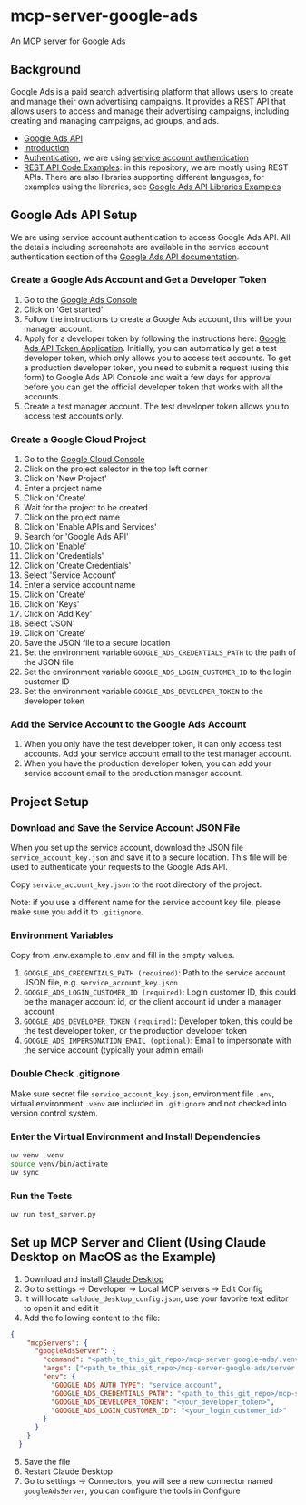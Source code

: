 # mcp-server-google-ads
An MCP server for Google Ads

## Background

Google Ads is a paid search advertising platform that allows users to create and manage their own advertising campaigns. It provides a REST API that allows users to access and manage their advertising campaigns, including creating and managing campaigns, ad groups, and ads.

   * [Google Ads API](https://developers.google.com/google-ads/api)
   * [Introduction](https://developers.google.com/google-ads/api/docs/get-started/introduction)
   * [Authentication](https://developers.google.com/google-ads/api/docs/oauth/overview), we are using [service account authentication](https://developers.google.com/google-ads/api/docs/oauth/service-accounts)
   * [REST API Code Examples](https://developers.google.com/google-ads/api/rest/examples): in this repository, we are mostly using REST APIs. There are also libraries supporting different languages, for examples using the libraries, see [Google Ads API Libraries Examples](https://developers.google.com/google-ads/api/samples)
  

## Google Ads API Setup

We are using service account authentication to access Google Ads API. All the details including screenshots are available in the service account authentication section of the [Google Ads API documentation](https://developers.google.com/google-ads/api/docs/oauth/service-accounts).

### Create a Google Ads Account and Get a Developer Token

1. Go to the [Google Ads Console](https://ads.google.com/home)
2. Click on 'Get started'
3. Follow the instructions to create a Google Ads account, this will be your manager account.
4. Apply for a developer token by following the instructions here: [Google Ads API Token Application](https://support.google.com/adspolicy/contact/new_token_application). Initially, you can automatically get a test developer token, which only allows you to access test accounts. To get a production developer token, you need to submit a request (using this form) to Google Ads API Console and wait a few days for approval before you can get the official developer token that works with all the accounts.
5. Create a test manager account. The test developer token allows you to access test accounts only.

### Create a Google Cloud Project

1. Go to the [Google Cloud Console](https://console.cloud.google.com/)
2. Click on the project selector in the top left corner
3. Click on 'New Project'
4. Enter a project name
5. Click on 'Create'
6. Wait for the project to be created
7. Click on the project name
8. Click on 'Enable APIs and Services'
9. Search for 'Google Ads API'
10. Click on 'Enable'
11. Click on 'Credentials'
12. Click on 'Create Credentials'
13. Select 'Service Account'
14. Enter a service account name
15. Click on 'Create'
16. Click on 'Keys'
17. Click on 'Add Key'
18. Select 'JSON'
19. Click on 'Create'
20. Save the JSON file to a secure location
21. Set the environment variable `GOOGLE_ADS_CREDENTIALS_PATH` to the path of the JSON file
22. Set the environment variable `GOOGLE_ADS_LOGIN_CUSTOMER_ID` to the login customer ID
23. Set the environment variable `GOOGLE_ADS_DEVELOPER_TOKEN` to the developer token

### Add the Service Account to the Google Ads Account

1. When you only have the test developer token, it can only access test accounts. Add your service account email to the test manager account. 
2. When you have the production developer token, you can add your service account email to the production manager account. 

## Project Setup

### Download and Save the Service Account JSON File
When you set up the service account, download the JSON file `service_account_key.json` and save it to a secure location. This file will be used to authenticate your requests to the Google Ads API.

Copy `service_account_key.json` to the root directory of the project.

Note: if you use a different name for the service account key file, please make sure you add it to `.gitignore`.

### Environment Variables
Copy from .env.example to .env and fill in the empty values.

   1. `GOOGLE_ADS_CREDENTIALS_PATH (required)`: Path to the service account JSON file, e.g. `service_account_key.json`
   2. `GOOGLE_ADS_LOGIN_CUSTOMER_ID (required)`: Login customer ID, this could be the manager account id, or the client account id under a manager account
   3. `GOOGLE_ADS_DEVELOPER_TOKEN (required)`: Developer token, this could be the test developer token, or the production developer token
   4. `GOOGLE_ADS_IMPERSONATION_EMAIL (optional)`: Email to impersonate with the service account (typically your admin email)

### Double Check .gitignore

Make sure secret file `service_account_key.json`, environment file `.env`, virtual environment `.venv` are included in `.gitignore` and not checked into version control system.

### Enter the Virtual Environment and Install Dependencies

```bash
uv venv .venv
source venv/bin/activate
uv sync
```

### Run the Tests
```bash
uv run test_server.py
```

## Set up MCP Server and Client (Using Claude Desktop on MacOS as the Example)

1. Download and install [Claude Desktop](https://claude.ai/download)
2. Go to settings -> Developer -> Local MCP servers -> Edit Config
3. It will locate `caldude_desktop_config.json`, use your favorite text editor to open it and edit it
4. Add the following content to the file:
```json
{
    "mcpServers": {
      "googleAdsServer": {
        "command": "<path_to_this_git_repo>/mcp-server-google-ads/.venv/bin/python",
        "args": ["<path_to_this_git_repo>/mcp-server-google-ads/server.py"],
        "env": {
          "GOOGLE_ADS_AUTH_TYPE": "service_account",
          "GOOGLE_ADS_CREDENTIALS_PATH": "<path_to_this_git_repo>/mcp-server-google-ads/service_account_key.json",
          "GOOGLE_ADS_DEVELOPER_TOKEN": "<your_developer_token>",
          "GOOGLE_ADS_LOGIN_CUSTOMER_ID": "<your_login_customer_id>"
        }
      }
    }
  }
```
5. Save the file
6. Restart Claude Desktop
7. Go to settings -> Connectors, you will see a new connector named `googleAdsServer`, you can configure the tools in Configure




   
   